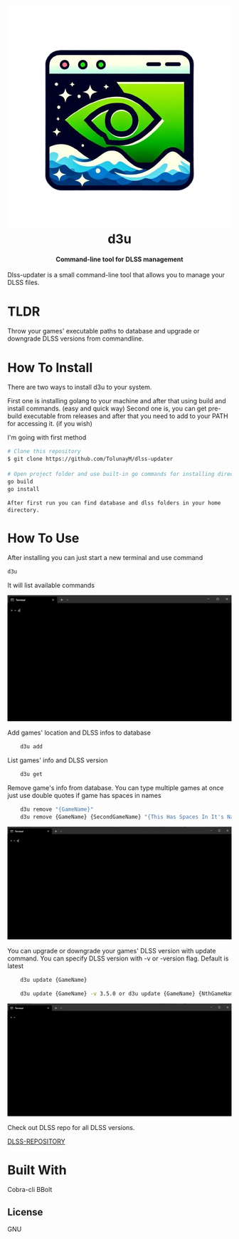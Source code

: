 
<h1 align="center">
  <br>
  <a href="https://github.com/TolunayM/dlss-updater"><img src="img/logo.png" alt="WhatsInit" width="500"></a>
  <br>
    d3u
  <br>
</h1>


<h4 align="center">Command-line tool for DLSS management</h4>

Dlss-updater is a small command-line tool that allows you to manage your DLSS files.

# TLDR
Throw your games' executable paths to database and upgrade or downgrade DLSS versions from commandline.

# How To Install
There are two ways to install d3u to your system.

First one is installing golang to your machine and after that using build and install commands. (easy and quick way)
Second one is, you can get pre-build executable from releases and after that you need to add to your PATH for accessing it. (if you wish)

I'm going with first method


```bash
# Clone this repository
$ git clone https://github.com/TolunayM/dlss-updater

# Open project folder and use built-in go commands for installing directly to your commandline
go build
go install
```
    After first run you can find database and dlss folders in your home directory.



# How To Use


After installing you can just start a new terminal and use command

```bash
d3u
```
It will list available commands


![screenshot](/img/d3u.gif)


Add games' location and DLSS infos to database
```bash
    d3u add
```
List games' info and DLSS version
```bash
    d3u get
```
Remove game's info from database. You can type multiple games at once just use double quotes if game has spaces in names
```bash
    d3u remove "{GameName}"
    d3u remove {GameName} {SecondGameName} "{This Has Spaces In It's Name}"
```

![screenshot](/img/agr.gif)


You can upgrade or downgrade your games' DLSS version with update command.
You can specify DLSS version with -v or -version flag.
Default is latest

```bash
    d3u update {GameName} 
```

```bash
    d3u update {GameName} -v 3.5.0 or d3u update {GameName} {NthGameName} -v "3.5.0"
```

![screenshot](/img/update.gif)

Check out DLSS repo for all DLSS versions.

[DLSS-REPOSITORY](https://github.com/TolunayM/dlss-repo)


# Built With

Cobra-cli
BBolt



## License
GNU

